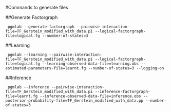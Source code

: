 #Commands to generate files

##Generate Factorgraph

     pgmlab --generate-factorgraph --pairwise-interaction-file=TF_Gerstein_modified_with_data.pi --logical-factorgraph-file=logical.fg --number-of-states=3

##Learning

     pgmlab --learning --pairwise-interaction-file=TF_Gerstein_modified_with_data.pi --logical-factorgraph-file=logical.fg --learning-observed-data-file=learning.obs --estimated-parameters-file=learnt.fg --number-of-states=3 --logging-on

##Inference

     pgmlab --inference --pairwise-interaction-file=TF_Gerstein_modified_with_data.pi --inference-factorgraph-file=learnt.fg --inference-observed-data-file=inference.obs --posterior-probability-file=TF_Gerstein_modified_with_data.pp --number-of-states=3 
